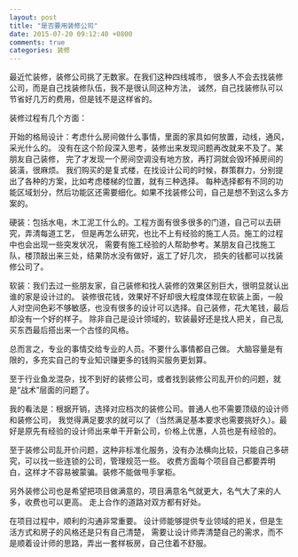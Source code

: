 ```yaml
---
layout: post
title: "是否要用装修公司"
date: 2015-07-20 09:12:40 +0800
comments: true
categories: 装修
---
```


最近忙装修，装修公司挑了无数家。在我们这种四线城市，
很多人不会去找装修公司，而是自己找装修队伍，我不是很认同这种方法，
诚然，自己找装修队可以节省好几万的费用，但是钱不是这样省的。

装修过程有几个方面：

开始的格局设计：考虑什么房间做什么事情，里面的家具如何放置，动线，通风，采光什么的。
没有在这个阶段深入思考，装修出来发现问题再改就来不及了。某朋友自己装修，
完了才发现一个房间空调没有地方放，再打洞就会毁坏掉房间的装潢，很麻烦。
我们购买的是复式楼，在找设计公司的时候，群策群力，分别提出了各种的方案，比如考虑楼梯的位置，就有三种选择。
每种选择都有不同的功能区域划分，然后功能区还需要细化。如果不找装修公司，自己是想不到这么多方案的。

硬装：包括水电，木工泥工什么的。工程方面有很多很多的门道，自己可以去研究，弄清每道工艺，
但是再怎么研究，也比不上有经验的施工人员。施工的过程中也会出现一些突发状况，
需要有施工经验的人帮助参考。某朋友自己找施工队，楼顶敲出来三处，结果防水没有做好，返工了好几次，
损失的钱都可以找装修公司了。

软装：我们去过一些朋友家，自己装修和找人装修的效果区别巨大，很明显就认出谁的家是设计过的。
装修很花钱，效果好不好却很大程度体现在软装上面，一般人对空间色彩不够敏感，也没有很多的设计可以选择。自己装修，花大笔钱，最后却没有一个好的样子。
除非自己是设计领域的，软装最好还是找人把关，自己乱买东西最后搭出来一个古怪的风格。

总而言之，专业的事情交给专业的人员。不要什么事情都自己做。
大脑容量是有限的，多充实自己的专业知识赚更多的钱购买服务更划算。

至于行业鱼龙混杂，找不到好的装修公司，或者找到装修公司乱开价的问题，就是“战术”层面的问题了。

我的看法是：根据开销，选择对应档次的装修公司。普通人也不需要顶级的设计师和装修公司，
我觉得满足要求的就可以了（当然满足基本要求也需要挑好久）。最好是原先有经验的设计师出来单干开新公司，价格上优惠，人员也是有经验的。


至于装修公司乱开价问题，这种非标准化服务，没有办法横向比较，只能自己多研究，可以找一些连锁的公司，管理规范一些。
收费方面每个项目自己都要弄明白，这样才不容易被蒙骗。装修不能做甩手掌柜。

另外装修公司也是希望把项目做满意的，项目满意名气就更大，名气大了来的人多，收费也可以更高。
走上合作的道路对双方都有好处。

在项目过程中，顺利的沟通非常重要。
设计师能够提供专业领域的把关，但是生活方式和房子的风格还是只有自己清楚，
需要让设计师弄清楚自己的需求，而不是顺着设计师的思路，弄出一套样板房，自己住着不舒服。
